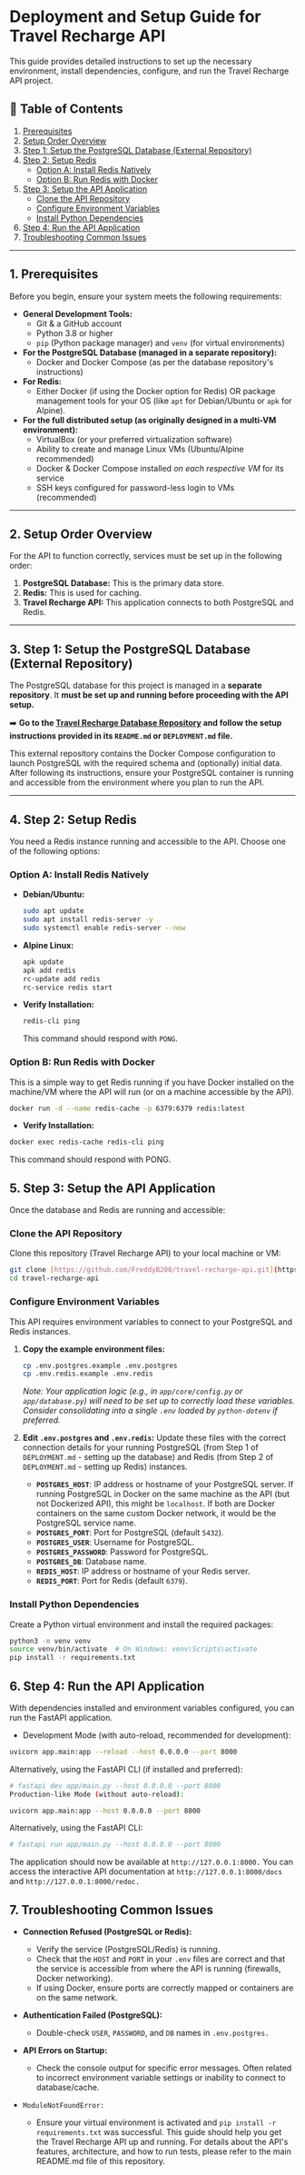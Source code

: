 # Deployment and Setup Guide for Travel Recharge API

This guide provides detailed instructions to set up the necessary environment, install dependencies, configure, and run the Travel Recharge API project.

## 📖 Table of Contents

1.  [Prerequisites](#prerequisites)
2.  [Setup Order Overview](#setup-order-overview)
3.  [Step 1: Setup the PostgreSQL Database (External Repository)](#step-1-setup-the-postgresql-database-external-repository)
4.  [Step 2: Setup Redis](#step-2-setup-redis)
    * [Option A: Install Redis Natively](#option-a-install-redis-natively)
    * [Option B: Run Redis with Docker](#option-b-run-redis-with-docker)
5.  [Step 3: Setup the API Application](#step-3-setup-the-api-application)
    * [Clone the API Repository](#clone-the-api-repository)
    * [Configure Environment Variables](#configure-environment-variables)
    * [Install Python Dependencies](#install-python-dependencies)
6.  [Step 4: Run the API Application](#step-4-run-the-api-application)
7.  [Troubleshooting Common Issues](#troubleshooting-common-issues)

---

## 1. Prerequisites

Before you begin, ensure your system meets the following requirements:

* **General Development Tools:**
    * Git & a GitHub account
    * Python 3.8 or higher
    * `pip` (Python package manager) and `venv` (for virtual environments)
* **For the PostgreSQL Database (managed in a separate repository):**
    * Docker and Docker Compose (as per the database repository's instructions)
* **For Redis:**
    * Either Docker (if using the Docker option for Redis) OR package management tools for your OS (like `apt` for Debian/Ubuntu or `apk` for Alpine).
* **For the full distributed setup (as originally designed in a multi-VM environment):**
    * VirtualBox (or your preferred virtualization software)
    * Ability to create and manage Linux VMs (Ubuntu/Alpine recommended)
    * Docker & Docker Compose installed *on each respective VM* for its service
    * SSH keys configured for password-less login to VMs (recommended)

---

## 2. Setup Order Overview

For the API to function correctly, services must be set up in the following order:
1.  **PostgreSQL Database:** This is the primary data store.
2.  **Redis:** This is used for caching.
3.  **Travel Recharge API:** This application connects to both PostgreSQL and Redis.

---

## 3. Step 1: Setup the PostgreSQL Database (External Repository)

The PostgreSQL database for this project is managed in a **separate repository**. It **must be set up and running before proceeding with the API setup.**

➡️ **Go to the [Travel Recharge Database Repository](https://github.com/FreddyB200/travel-recharge-database.git) and follow the setup instructions provided in its `README.md` or `DEPLOYMENT.md` file.**

This external repository contains the Docker Compose configuration to launch PostgreSQL with the required schema and (optionally) initial data. After following its instructions, ensure your PostgreSQL container is running and accessible from the environment where you plan to run the API.

---

## 4. Step 2: Setup Redis

You need a Redis instance running and accessible to the API. Choose one of the following options:

### Option A: Install Redis Natively

* **Debian/Ubuntu:**
    ```bash
    sudo apt update
    sudo apt install redis-server -y
    sudo systemctl enable redis-server --now
    ```
* **Alpine Linux:**
    ```bash
    apk update
    apk add redis
    rc-update add redis
    rc-service redis start
    ```
* **Verify Installation:**
    ```bash
    redis-cli ping
    ```
    This command should respond with `PONG`.

### Option B: Run Redis with Docker

This is a simple way to get Redis running if you have Docker installed on the machine/VM where the API will run (or on a machine accessible by the API).
```bash
docker run -d --name redis-cache -p 6379:6379 redis:latest
```
* **Verify Installation:**
```bash
docker exec redis-cache redis-cli ping
```
This command should respond with PONG.
## 5. Step 3: Setup the API Application
Once the database and Redis are running and accessible:

### Clone the API Repository
Clone this repository (Travel Recharge API) to your local machine or VM:
```bash
git clone [https://github.com/FreddyB200/travel-recharge-api.git](https://github.com/FreddyB200/travel-recharge-api.git) # Or your fork's URL
cd travel-recharge-api
```
### Configure Environment Variables
This API requires environment variables to connect to your PostgreSQL and Redis instances.

1.  **Copy the example environment files:**
    ```bash
    cp .env.postgres.example .env.postgres
    cp .env.redis.example .env.redis
    ```
    _Note: Your application logic (e.g., in `app/core/config.py` or `app/database.py`) will need to be set up to correctly load these variables. Consider consolidating into a single `.env` loaded by `python-dotenv` if preferred._

2.  **Edit `.env.postgres` and `.env.redis`:**
    Update these files with the correct connection details for your running PostgreSQL (from Step 1 of `DEPLOYMENT.md` - setting up the database) and Redis (from Step 2 of `DEPLOYMENT.md` - setting up Redis) instances.
    * **`POSTGRES_HOST`**: IP address or hostname of your PostgreSQL server. If running PostgreSQL in Docker on the same machine as the API (but not Dockerized API), this might be `localhost`. If both are Docker containers on the same custom Docker network, it would be the PostgreSQL service name.
    * **`POSTGRES_PORT`**: Port for PostgreSQL (default `5432`).
    * **`POSTGRES_USER`**: Username for PostgreSQL.
    * **`POSTGRES_PASSWORD`**: Password for PostgreSQL.
    * **`POSTGRES_DB`**: Database name.
    * **`REDIS_HOST`**: IP address or hostname of your Redis server.
    * **`REDIS_PORT`**: Port for Redis (default `6379`).

### Install Python Dependencies
Create a Python virtual environment and install the required packages:
```bash
python3 -m venv venv
source venv/bin/activate  # On Windows: venv\Scripts\activate
pip install -r requirements.txt
```

## 6. Step 4: Run the API Application
With dependencies installed and environment variables configured, you can run the FastAPI application.

- Development Mode (with auto-reload, recommended for development):

```bash
uvicorn app.main:app --reload --host 0.0.0.0 --port 8000
```
Alternatively, using the FastAPI CLI (if installed and preferred):
```bash
# fastapi dev app/main.py --host 0.0.0.0 --port 8000
Production-like Mode (without auto-reload):
```
```bash
uvicorn app.main:app --host 0.0.0.0 --port 8000
```
Alternatively, using the FastAPI CLI:
```bash
# fastapi run app/main.py --host 0.0.0.0 --port 8000
```

The application should now be available at `http://127.0.0.1:8000.` You can access the interactive API documentation at `http://127.0.0.1:8000/docs` and `http://127.0.0.1:8000/redoc.`

## 7. Troubleshooting Common Issues
- **Connection Refused (PostgreSQL or Redis):**
  - Verify the service (PostgreSQL/Redis) is running.
  - Check that the `HOST` and `PORT` in your `.env` files are correct and that the service is accessible from where the API is running (firewalls, Docker networking).
  - If using Docker, ensure ports are correctly mapped or containers are on the same network.
- **Authentication Failed (PostgreSQL):**
  - Double-check `USER`, `PASSWORD`, and `DB` names in `.env.postgres.`

- **API Errors on Startup:**
  - Check the console output for specific error messages. Often related to incorrect environment variable settings or inability to connect to database/cache.
- `ModuleNotFoundError:`
  - Ensure your virtual environment is activated and `pip install -r requirements.txt` was successful.
This guide should help you get the Travel Recharge API up and running. For details about the API's features, architecture, and how to run tests, please refer to the main README.md file of this repository.
